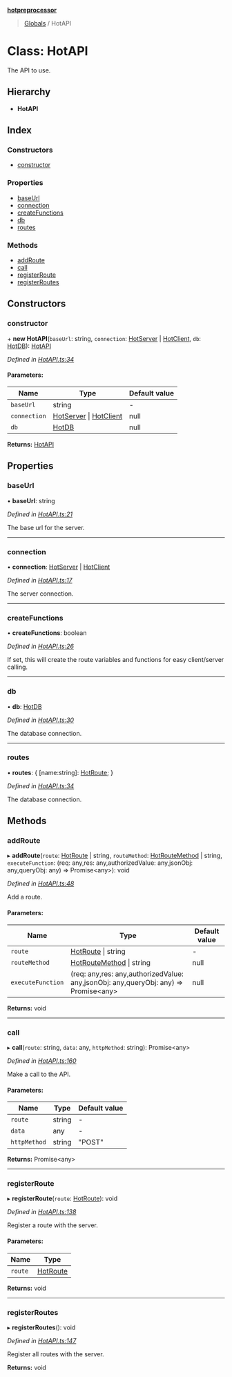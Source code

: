 **[hotpreprocessor](../README.md)**

> [Globals](../globals.md) / HotAPI

# Class: HotAPI

The API to use.

## Hierarchy

* **HotAPI**

## Index

### Constructors

* [constructor](hotapi.md#constructor)

### Properties

* [baseUrl](hotapi.md#baseurl)
* [connection](hotapi.md#connection)
* [createFunctions](hotapi.md#createfunctions)
* [db](hotapi.md#db)
* [routes](hotapi.md#routes)

### Methods

* [addRoute](hotapi.md#addroute)
* [call](hotapi.md#call)
* [registerRoute](hotapi.md#registerroute)
* [registerRoutes](hotapi.md#registerroutes)

## Constructors

### constructor

\+ **new HotAPI**(`baseUrl`: string, `connection`: [HotServer](hotserver.md) \| [HotClient](hotclient.md), `db`: [HotDB](hotdb.md)): [HotAPI](hotapi.md)

*Defined in [HotAPI.ts:34](https://github.com/OurFreeLight/HotPreprocessor/blob/5d07e7d/src/HotAPI.ts#L34)*

#### Parameters:

Name | Type | Default value |
------ | ------ | ------ |
`baseUrl` | string | - |
`connection` | [HotServer](hotserver.md) \| [HotClient](hotclient.md) | null |
`db` | [HotDB](hotdb.md) | null |

**Returns:** [HotAPI](hotapi.md)

## Properties

### baseUrl

•  **baseUrl**: string

*Defined in [HotAPI.ts:21](https://github.com/OurFreeLight/HotPreprocessor/blob/5d07e7d/src/HotAPI.ts#L21)*

The base url for the server.

___

### connection

•  **connection**: [HotServer](hotserver.md) \| [HotClient](hotclient.md)

*Defined in [HotAPI.ts:17](https://github.com/OurFreeLight/HotPreprocessor/blob/5d07e7d/src/HotAPI.ts#L17)*

The server connection.

___

### createFunctions

•  **createFunctions**: boolean

*Defined in [HotAPI.ts:26](https://github.com/OurFreeLight/HotPreprocessor/blob/5d07e7d/src/HotAPI.ts#L26)*

If set, this will create the route variables and functions for
easy client/server calling.

___

### db

•  **db**: [HotDB](hotdb.md)

*Defined in [HotAPI.ts:30](https://github.com/OurFreeLight/HotPreprocessor/blob/5d07e7d/src/HotAPI.ts#L30)*

The database connection.

___

### routes

•  **routes**: { [name:string]: [HotRoute](hotroute.md);  }

*Defined in [HotAPI.ts:34](https://github.com/OurFreeLight/HotPreprocessor/blob/5d07e7d/src/HotAPI.ts#L34)*

The database connection.

## Methods

### addRoute

▸ **addRoute**(`route`: [HotRoute](hotroute.md) \| string, `routeMethod`: [HotRouteMethod](hotroutemethod.md) \| string, `executeFunction`: (req: any,res: any,authorizedValue: any,jsonObj: any,queryObj: any) => Promise\<any>): void

*Defined in [HotAPI.ts:48](https://github.com/OurFreeLight/HotPreprocessor/blob/5d07e7d/src/HotAPI.ts#L48)*

Add a route.

#### Parameters:

Name | Type | Default value |
------ | ------ | ------ |
`route` | [HotRoute](hotroute.md) \| string | - |
`routeMethod` | [HotRouteMethod](hotroutemethod.md) \| string | null |
`executeFunction` | (req: any,res: any,authorizedValue: any,jsonObj: any,queryObj: any) => Promise\<any> | null |

**Returns:** void

___

### call

▸ **call**(`route`: string, `data`: any, `httpMethod`: string): Promise\<any>

*Defined in [HotAPI.ts:160](https://github.com/OurFreeLight/HotPreprocessor/blob/5d07e7d/src/HotAPI.ts#L160)*

Make a call to the API.

#### Parameters:

Name | Type | Default value |
------ | ------ | ------ |
`route` | string | - |
`data` | any | - |
`httpMethod` | string | "POST" |

**Returns:** Promise\<any>

___

### registerRoute

▸ **registerRoute**(`route`: [HotRoute](hotroute.md)): void

*Defined in [HotAPI.ts:138](https://github.com/OurFreeLight/HotPreprocessor/blob/5d07e7d/src/HotAPI.ts#L138)*

Register a route with the server.

#### Parameters:

Name | Type |
------ | ------ |
`route` | [HotRoute](hotroute.md) |

**Returns:** void

___

### registerRoutes

▸ **registerRoutes**(): void

*Defined in [HotAPI.ts:147](https://github.com/OurFreeLight/HotPreprocessor/blob/5d07e7d/src/HotAPI.ts#L147)*

Register all routes with the server.

**Returns:** void
